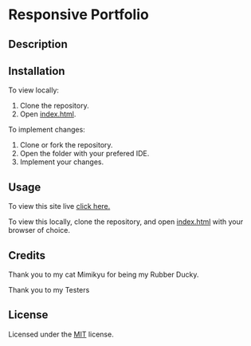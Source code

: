# Responsive Portfolio

## Description 


## Installation

To view locally:
1. Clone the repository.
2. Open [index.html](index.html).

To implement changes:
1. Clone or fork the repository.
2. Open the folder with your prefered IDE.
3. Implement your changes.


## Usage 

To view this site live [click here.](https://shelb-doc.github.io/responsive-portfolio/)

To view this locally, clone the repository, and open [index.html](index.html) with your browser of choice.


## Credits

Thank you to my cat Mimikyu for being my Rubber Ducky.

Thank you to my Testers



## License

Licensed under the [MIT](LICENSE.txt) license.